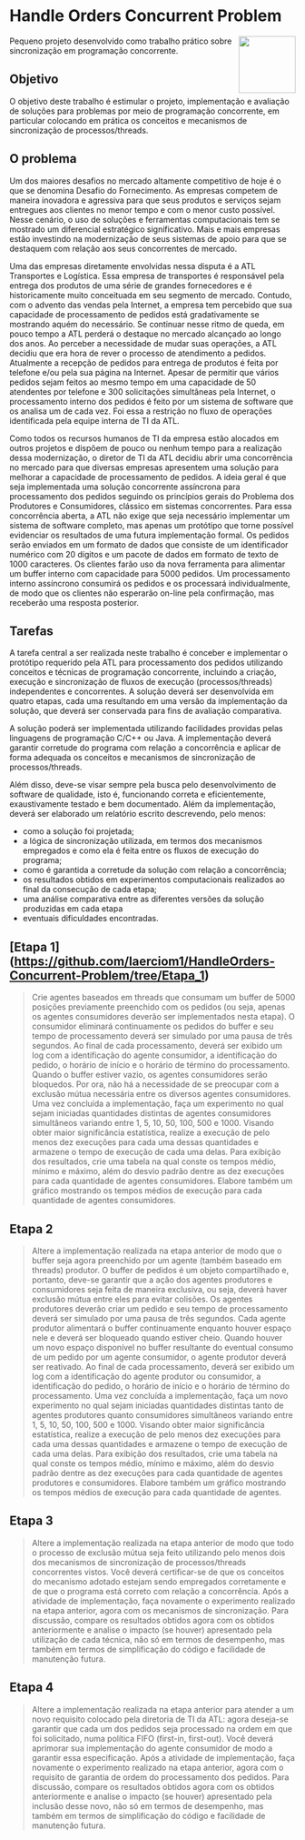 # Handle Orders Concurrent Problem
<img src="https://upload.wikimedia.org/wikipedia/commons/thumb/0/05/Flag_of_Brazil.svg/2000px-Flag_of_Brazil.svg.png" align="right" width="100">

Pequeno projeto desenvolvido como trabalho prático sobre sincronização em programação concorrente.

## Objetivo
  
  O objetivo deste trabalho é estimular o projeto, implementação e avaliação de soluções para problemas por meio de programação concorrente, em particular colocando em prática os conceitos e mecanismos de sincronização de processos/threads.
  
## O problema

  Um dos maiores desafios no mercado altamente competitivo de hoje é o que se denomina Desafio do Fornecimento. As empresas competem de maneira inovadora e agressiva para que seus produtos e serviços sejam entregues aos clientes no menor tempo e com o menor custo possível. Nesse cenário, o uso de soluções e ferramentas computacionais tem se mostrado um diferencial estratégico significativo. Mais e mais empresas estão investindo na modernização de seus sistemas de apoio para que se destaquem com relação aos seus concorrentes de mercado.

  Uma das empresas diretamente envolvidas nessa disputa é a ATL Transportes e Logística. Essa empresa de transportes é responsável pela entrega dos produtos de uma série de grandes fornecedores e é historicamente muito conceituada em seu segmento de mercado. Contudo, com o advento das vendas pela Internet, a empresa tem percebido que sua capacidade de processamento de pedidos está gradativamente se mostrando aquém do necessário. Se continuar nesse ritmo de queda, em pouco tempo a ATL perderá o destaque no mercado alcançado ao longo dos anos. Ao perceber a necessidade de mudar suas operações, a ATL decidiu que era hora de rever o processo de atendimento a pedidos. Atualmente a recepção de pedidos para entrega de produtos é feita por telefone e/ou pela sua página na Internet. Apesar de permitir que vários pedidos sejam feitos ao mesmo tempo em uma capacidade de 50 atendentes por telefone e 300 solicitações simultâneas pela Internet, o processamento interno dos pedidos é feito por um sistema de software que os analisa um de cada vez. Foi essa a restrição no fluxo de operações identificada pela equipe interna de TI da ATL.

  Como todos os recursos humanos de TI da empresa estão alocados em outros projetos e dispõem de pouco ou nenhum tempo para a realização dessa modernização, o diretor de TI da ATL decidiu abrir uma concorrência no mercado para que diversas empresas apresentem uma solução para melhorar a capacidade de processamento de pedidos. A ideia geral é que seja implementada uma solução concorrente assíncrona para processamento dos pedidos seguindo os princípios gerais do Problema dos Produtores e Consumidores, clássico em sistemas concorrentes. Para essa concorrência aberta, a ATL não exige que seja necessário implementar um sistema de software completo, mas apenas um protótipo que torne possível evidenciar os resultados de uma futura implementação formal. Os pedidos serão enviados em um formato de dados que consiste de um identificador numérico com 20 dígitos e um pacote de dados em formato de texto de 1000 caracteres. Os clientes farão uso da nova ferramenta para alimentar um buffer interno com capacidade para 5000 pedidos. Um processamento interno assíncrono consumirá os pedidos e os processará individualmente, de modo que os clientes não esperarão on-line pela confirmação, mas receberão uma resposta posterior.
  
## Tarefas
  
  A tarefa central a ser realizada neste trabalho é conceber e implementar o protótipo requerido pela ATL para processamento dos pedidos utilizando conceitos e técnicas de programação concorrente, incluindo a criação, execução e sincronização de fluxos de execução (processos/threads) independentes e concorrentes. A solução deverá ser desenvolvida em quatro etapas, cada uma resultando em uma versão da implementação da solução, que deverá ser conservada para fins de avaliação comparativa.
  
  A solução poderá ser implementada utilizando facilidades providas pelas linguagens de programação C/C++ ou Java. A implementação deverá garantir corretude do programa com relação a concorrência e aplicar de forma adequada os conceitos e mecanismos de sincronização de processos/threads.
  
  Além disso, deve-se visar sempre pela busca pelo desenvolvimento de software de qualidade, isto é, funcionando correta e eficientemente, exaustivamente testado e bem documentado. Além da implementação, deverá ser elaborado um relatório escrito descrevendo, pelo menos:
  * como a solução foi projetada;
  * a lógica de sincronização utilizada, em termos dos mecanismos empregados e como ela é feita entre
os fluxos de execução do programa;
  * como é garantida a corretude da solução com relação a concorrência;
  * os resultados obtidos em experimentos computacionais realizados ao final da consecução de cada
etapa;
  * uma análise comparativa entre as diferentes versões da solução produzidas em cada etapa
  * eventuais dificuldades encontradas.
  
## [Etapa 1] (https://github.com/laerciom1/HandleOrders-Concurrent-Problem/tree/Etapa_1)
> Crie agentes baseados em threads que consumam um buffer de 5000 posições previamente preenchido com os pedidos (ou seja, apenas os agentes consumidores deverão ser implementados nesta etapa). O consumidor eliminará continuamente os pedidos do buffer e seu tempo de processamento deverá ser simulado por uma pausa de três segundos. Ao final de cada processamento, deverá ser exibido um log com a identificação do agente consumidor, a identificação do pedido, o horário de início e o horário de término do processamento. Quando o buffer estiver vazio, os agentes consumidores serão bloquedos. Por ora, não há a necessidade de se preocupar com a exclusão mútua necessária entre os diversos agentes consumidores. Uma vez concluída a implementação, faça um experimento no qual sejam iniciadas quantidades distintas de agentes consumidores simultâneos variando entre 1, 5, 10, 50, 100, 500 e 1000. Visando obter maior significância estatística, realize a execução de pelo menos dez execuções para cada uma dessas quantidades e armazene o tempo de execução de cada uma delas. Para exibição dos resultados, crie uma tabela na qual conste os tempos médio, mínimo e máximo, além do desvio padrão dentre as dez execuções para cada quantidade de agentes consumidores. Elabore também um gráfico mostrando os tempos médios de execução para cada quantidade de agentes consumidores.

## Etapa 2
> Altere a implementação realizada na etapa anterior de modo que o buffer seja agora preenchido por um agente (também baseado em threads) produtor. O buffer de pedidos é um objeto compartilhado e, portanto, deve-se garantir que a ação dos agentes produtores e consumidores seja feita de maneira exclusiva, ou seja, deverá haver exclusão mútua entre eles para evitar colisões. Os agentes produtores deverão criar um pedido e seu tempo de processamento deverá ser simulado por uma pausa de três segundos. Cada agente produtor alimentará o buffer continuamente enquanto houver espaço nele e deverá ser bloqueado quando estiver cheio. Quando houver um novo espaço disponível no buffer resultante do eventual consumo de um pedido por um agente consumidor, o agente produtor deverá ser reativado. Ao final de cada processamento, deverá ser exibido um log com a identificação do agente produtor ou consumidor, a identificação do pedido, o horário de início e o horário de término do processamento. Uma vez concluída a implementação, faça um novo experimento no qual sejam iniciadas quantidades distintas tanto de agentes produtores quanto consumidores simultâneos variando entre 1, 5, 10, 50, 100, 500 e 1000. Visando obter maior significância estatística, realize a execução de pelo menos dez execuções para cada uma dessas quantidades e armazene o tempo de execução de cada uma delas. Para exibição dos resultados, crie uma tabela na qual conste os tempos médio, mínimo e máximo, além do desvio padrão dentre as dez execuções para cada quantidade de agentes produtores e consumidores. Elabore também um gráfico mostrando os tempos médios de execução para cada quantidade de agentes.

## Etapa 3
> Altere a implementação realizada na etapa anterior de modo que todo o processo de exclusão mútua seja feito utilizando pelo menos dois dos mecanismos de sincronização de processos/threads concorrentes vistos. Você deverá certificar-se de que os conceitos do mecanismo adotado estejam sendo empregados corretamente e de que o programa está correto com relação a concorrência. Após a atividade de implementação, faça novamente o experimento realizado na etapa anterior, agora com os mecanismos de sincronização. Para discussão, compare os resultados obtidos agora com os obtidos anteriormente e analise o impacto (se houver) apresentado pela utilização de cada técnica, não só em termos de desempenho, mas também em termos de simplificação do código e facilidade de manutenção futura.

## Etapa 4
> Altere a implementação realizada na etapa anterior para atender a um novo requisito colocado pela diretoria de TI da ATL: agora deseja-se garantir que cada um dos pedidos seja processado na ordem em que foi solicitado, numa política FIFO (first-in, first-out). Você deverá aprimorar sua implementação do agente consumidor de modo a garantir essa especificação. Após a atividade de implementação, faça novamente o experimento realizado na etapa anterior, agora com o requisito de garantia de ordem do processamento dos pedidos. Para discussão, compare os resultados obtidos agora com os obtidos anteriormente e analise o impacto (se houver) apresentado pela inclusão desse novo, não só em termos de desempenho, mas também em termos de simplificação do código e facilidade de manutenção futura.
